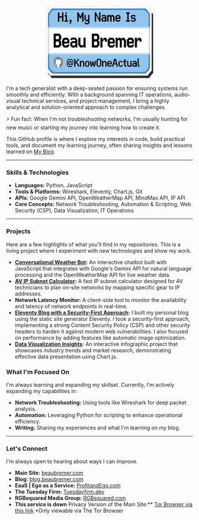 <p align="center">
  <img src="img/proflle/GitHub_KOA_Badge.webp" alt="Beau Bremer Badge" width="300" height="200">
</p>

I'm a tech generalist with a deep-seated passion for ensuring systems run smoothly and efficiently. With a background spanning IT operations, audio-visual technical services, and project management, I bring a highly analytical and solution-oriented approach to complex challenges.

⚡ Fun fact: When I'm not troubleshooting networks, I'm usually hunting for new music or starting my journey into learning how to create it.

This GitHub profile is where I explore my interests in code, build practical tools, and document my learning journey, often sharing insights and lessons learned on [My Blog](https://blog.beaubremer.com/).

-----

### Skills & Technologies

* **Languages:** Python, JavaScript
* **Tools & Platforms:** Wireshark, Eleventy, Chart.js, Git
* **APIs:** Google Gemini API, OpenWeatherMap API, MindMax API, IP API
* **Core Concepts:** Network Troubleshooting, Automation & Scripting, Web Security (CSP), Data Visualization, IT Operations

-----

### Projects

Here are a few highlights of what you'll find in my repositories. This is a living project where I experiment with new technologies and show my work.

* **[Conversational Weather Bot](https://beaubremer.com/weather):** An interactive chatbot built with JavaScript that integrates with Google's Gemini API for natural language processing and the OpenWeatherMap API for live weather data.
* **[AV IP Subnet Calculator](https://beaubremer.com/ip_subnet_calculator):** A fast IP subnet calculator designed for AV technicians to plan on-site networks by mapping specific gear to IP addresses.
* **Network Latency Monitor:** A client-side tool to monitor the availability and latency of network endpoints in real-time.
* **[Eleventy Blog with a Security-First Approach](https://blog.beaubremer.com):** I built my personal blog using the static site generator Eleventy. I took a security-first approach, implementing a strong Content Security Policy (CSP) and other security headers to harden it against modern web vulnerabilities. I also focused on performance by adding features like automatic image optimization.
* **[Data Visualization Insights](https://www.google.com/search?q=https://beaubremer.com/trends.html):** An interactive infographic project that showcases industry trends and market research, demonstrating effective data presentation using Chart.js.

### What I'm Focused On

I'm always learning and expanding my skillset. Currently, I'm actively expanding my capabilities in:

  * **Network Troubleshooting:** Using tools like Wireshark for deep packet analysis.
  * **Automation:** Leveraging Python for scripting to enhance operational efficiency.
  * **Writing:** Sharing my experiences and what I'm learning on my blog.

-----

### Let's Connect

I'm always open to hearing about ways I can improve.

  * **Main Site:** [beaubremer.com](https://beaubremer.com)
  * **Blog:** [blog.beaubremer.com](https://blog.beaubremer.com)
  * **EaaS | Ego as a Service:** [ProfitandEgo.com](https://profitandego.com)
  * **The Tuesday Firm:** [Tuesdayfirm.dev](https://tuesdayfirm.dev)
  * **RGBsquared Media Group:** [RGBsquared.com](https://rgbsquared.com)
  * **This service is down** Privacy Version of the Main Site:** [Tor Browser via this link](http://32fd3d4gq3u4qqpofstaiq3sf3h6tnyrdpqdcgdszbrhovv25yfxzhqd.onion) *Only viewable via The Tor Browser
